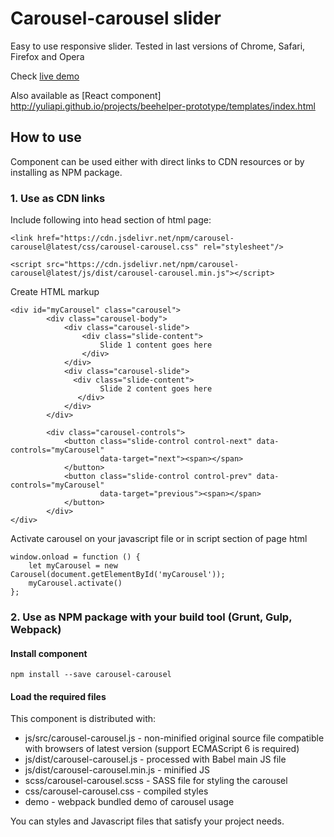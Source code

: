 # Carousel-carousel slider
Easy to use responsive slider.
Tested in last versions of Chrome, Safari, Firefox and Opera 

Check [live demo](http://yuliapi.github.io/projects/carousel/index.html?utm_source=github&utm_campaign=carousel)

Also available as [React component] http://yuliapi.github.io/projects/beehelper-prototype/templates/index.html

## How to use
Component can be used either with direct links to CDN resources or by installing as NPM package.
### 1. Use as CDN links
Include following into head section of html page:
  ````
  <link href="https://cdn.jsdelivr.net/npm/carousel-carousel@latest/css/carousel-carousel.css" rel="stylesheet"/>
  ````
  ````
  <script src="https://cdn.jsdelivr.net/npm/carousel-carousel@latest/js/dist/carousel-carousel.min.js"></script>
  ````
Create HTML markup
````
<div id="myCarousel" class="carousel">
        <div class="carousel-body">
            <div class="carousel-slide">
                <div class="slide-content">
                    Slide 1 content goes here
                </div>
            </div>
            <div class="carousel-slide">
              <div class="slide-content">
                    Slide 2 content goes here                 
               </div>
            </div>
        </div>
          
        <div class="carousel-controls">
            <button class="slide-control control-next" data-controls="myCarousel"
                    data-target="next"><span></span>
            </button>
            <button class="slide-control control-prev" data-controls="myCarousel"
                    data-target="previous"><span></span>
            </button>
        </div>
</div>
````

Activate carousel on your javascript file or in script section of page html
````
window.onload = function () {
    let myCarousel = new Carousel(document.getElementById('myCarousel'));
    myCarousel.activate()
};
````
### 2.  Use as NPM package with your build tool (Grunt, Gulp, Webpack)
#### Install component
````
npm install --save carousel-carousel
````
#### Load the required files
This component is distributed with:
+ js/src/carousel-carousel.js - non-minified original source file compatible with browsers of latest version (support ECMAScript 6 is required)
+ js/dist/carousel-carousel.js - processed with Babel main JS file
+ js/dist/carousel-carousel.min.js - minified JS
+ scss/carousel-carousel.scss - SASS file for styling the carousel
+ css/carousel-carousel.css - compiled styles
+ demo - webpack bundled demo of carousel usage

You can styles and Javascript files that satisfy your project needs.

